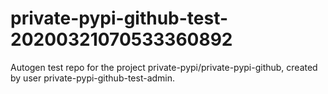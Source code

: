 # private-pypi-github-test-20200321070533360892
Autogen test repo for the project private-pypi/private-pypi-github, created by user private-pypi-github-test-admin.
